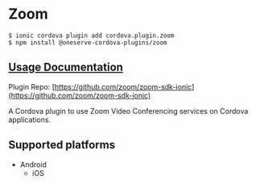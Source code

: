 # Zoom

```text
$ ionic cordova plugin add cordova.plugin.zoom
$ npm install @oneserve-cordova-plugins/zoom
```

## [Usage Documentation](https://oneserve.gitbook.io/oneserve-cordova-plugins/plugins/zoom/)

Plugin Repo: [https://github.com/zoom/zoom-sdk-ionic](https://github.com/zoom/zoom-sdk-ionic)

A Cordova plugin to use Zoom Video Conferencing services on Cordova applications.

## Supported platforms

* Android
  * iOS

